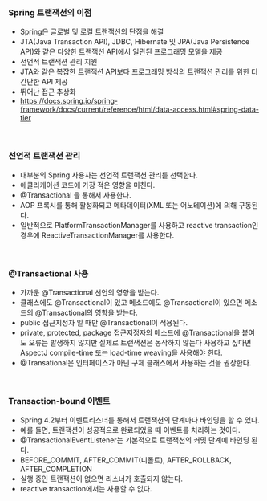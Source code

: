 ### Spring 트랜잭션의 이점

* Spring은 글로벌 및 로컬 트랜잭션의 단점을 해결
* JTA(Java Transaction API), JDBC, Hibernate 및 JPA(Java Persistence API)와 같은 다양한 트랜잭션 API에서 일관된 프로그래밍 모델을 제공
* 선언적 트랜잭션 관리 지원
* JTA와 같은 복잡한 트랜잭션 API보다 프로그래밍 방식의 트랜잭션 관리를 위한 더 간단한 API 제공
* 뛰어난 접근 추상화
* <https://docs.spring.io/spring-framework/docs/current/reference/html/data-access.html#spring-data-tier>

<br>

### 선언적 트랜잭션 관리

* 대부분의 Spring 사용자는 선언적 트랜잭션 관리를 선택한다.
* 애클리케이션 코드에 가장 적은 영향을 미친다.
* @Transactional 을 통해서 사용한다.
* AOP 프록시를 통해 활성화되고 메타데이터(XML 또는 어노테이션)에 의해 구동된다.
* 일반적으로 PlatformTransactionManager를 사용하고 reactive transaction인 경우에 ReactiveTransactionManager를 사용한다.

<br>

### @Transactional 사용

* 가까운 @Transactional 선언의 영향을 받는다.
* 클래스에도 @Transactional이 있고 메소드에도 @Transactional이 있으면 메소드의 @Transactional의 영향을 받는다.
* public 접근지정자 일 때만 @Transactional이 적용된다.
* private, protected, package 접근지정자의 메소드에 @Transactional을 붙여도 오류는 발생하지 않지만 실제로 트랜잭션은 동작하지 않는다 사용하고 싶다면 AspectJ compile-time 또는 load-time weaving을 사용해야 한다.
* @Transational은 인터페이스가 아닌 구체 클래스에서 사용하는 것을 권장한다.

<br>

### Transaction-bound 이벤트

* Spring 4.2부터 이벤트리스너를 통해서 트랜잭션의 단계마다 바인딩을 할 수 있다.
* 예를 들면, 트랜잭션이 성공적으로 완료되었을 때 이벤트를 처리하는 것이다.
* @TransactionalEventListener는 기본적으로 트랜잭션의 커밋 단계에 바인딩 된다.
* BEFORE_COMMIT, AFTER_COMMIT(디폴트), AFTER_ROLLBACK, AFTER_COMPLETION
* 실행 중인 트랜잭션이 없으면 리스너가 호출되지 않는다.
* reactive transaction에서는 사용할 수 없다.
